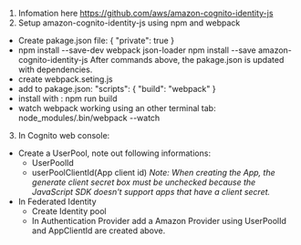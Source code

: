 1. Infomation here https://github.com/aws/amazon-cognito-identity-js
2. Setup amazon-cognito-identity-js using npm and webpack
  - Create pakage.json file:
      {
      "private": true
      }
  -  npm install --save-dev webpack json-loader
     npm install --save amazon-cognito-identity-js
  After commands above, the pakage.json is updated with dependencies.
  - create webpack.seting.js
  - add to pakage.json:
      "scripts": {
      "build": "webpack"
      }
  - install with : npm run build
  - watch webpack working using an other terminal tab:
    node_modules/.bin/webpack --watch    
3. In Cognito web console:
  - Create a UserPool, note out following informations:
    + UserPoolId
    + userPoolClientId(App client id)
  *Note: When creating the App, the generate client secret box must be unchecked because the JavaScript SDK doesn't support apps that have a client secret.*
  - In Federated Identity
    + Create Identity pool
    + In Authentication Provider add a Amazon Provider using UserPoolId and AppClientId are created above.
